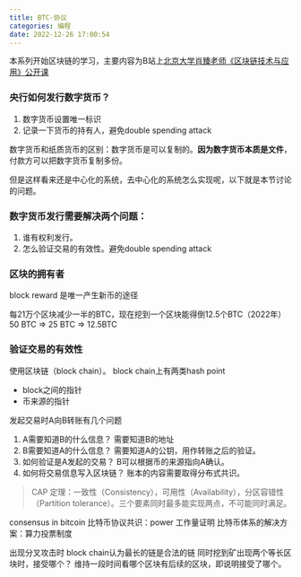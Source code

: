 ```yaml
---
title: BTC-协议
categories: 编程
date: 2022-12-26 17:00:54
---
```


本系列开始区块链的学习，主要内容为B站上[北京大学肖臻老师《区块链技术与应用》公开课](https://www.bilibili.com/video/BV1Vt411X7JF?p=1&vd_source=22653c02dfbe0c9c7bb4a200eb87fe4e)

### 央行如何发行数字货币？
1. 数字货币设置唯一标识
2. 记录一下货币的持有人，避免double spending attack

数字货币和纸质货币的区别：数字货币是可以复制的。**因为数字货币本质是文件**，付款方可以把数字货币复制多份。

但是这样看来还是中心化的系统，去中心化的系统怎么实现呢，以下就是本节讨论的问题。

### 数字货币发行需要解决两个问题：
1. 谁有权利发行。
2. 怎么验证交易的有效性。避免double spending attack

### 区块的拥有者

block reward 是唯一产生新币的途径

每21万个区块减少一半的BTC，现在挖到一个区块能得倒12.5个BTC（2022年）
50 BTC => 25 BTC => 12.5BTC


### 验证交易的有效性
使用区块链（block chain）。
block chain上有两类hash point
- block之间的指针
- 币来源的指针

发起交易时A向B转账有几个问题
1. A需要知道B的什么信息？ 需要知道B的地址
2. B需要知道A的什么信息？ 需要知道A的公钥，用作转账之后的验证。
3. 如何验证是A发起的交易？ B可以根据币的来源指向A确认。
4. 如何将交易信息写入区块链？ 账本的内容需要取得分布式共识。

> CAP 定理：一致性（Consistency），可用性（Availability），分区容错性（Partition tolerance）。三个要素同时最多能实现两点，不可能同时满足。

consensus in bitcoin 比特币协议共识：power 工作量证明
比特币体系的解决方案：算力投票制度

出现分叉攻击时 block chain认为最长的链是合法的链
同时挖到矿出现两个等长区块时，接受哪个？
维持一段时间看哪个区块有后续的区块，即说明接受了哪个。

